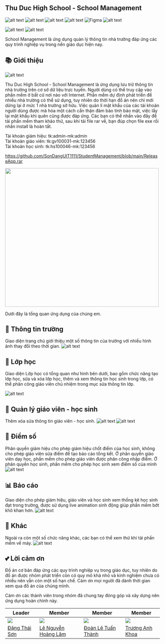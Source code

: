 ## Thu Duc High School - School Management

![alt text](https://img.shields.io/badge/Visual_Studio-5C2D91?style=for-the-badge&logo=visual%20studio&logoColor=white)
![alt text](https://img.shields.io/badge/Microsoft%20SQL%20Server-CC2927?style=for-the-badge&logo=microsoft%20sql%20server&logoColor=white)
![alt text](https://img.shields.io/badge/material%20design-757575?style=for-the-badge&logo=material%20design&logoColor=white)
![alt text](https://img.shields.io/badge/Windows-0078D6?style=for-the-badge&logo=windows&logoColor=white)
![Figma](https://img.shields.io/badge/figma-%23F24E1E.svg?style=for-the-badge&logo=figma&logoColor=white)
![alt text](https://img.shields.io/badge/Notion-000000?style=for-the-badge&logo=notion&logoColor=white)

![alt text](https://camo.githubusercontent.com/28fcd4c311e67d9050d4bedc471c99af93ac05759bfbd1c72bca3626e83cbf10/68747470733a2f2f666f7274686562616467652e636f6d2f696d616765732f6261646765732f6d6164652d776974682d632d73686172702e737667)
![alt text](https://camo.githubusercontent.com/74c68997445423bb43aecd572d760067203b0a53e29f548413a2c4b495cde7b0/68747470733a2f2f666f7274686562616467652e636f6d2f696d616765732f6261646765732f6275696c742d62792d646576656c6f706572732e737667)

School Management là ứng dụng quản lý thông tin nhà trường đáp ứng các quy trình nghiệp vụ trong nền giáo dục hiện nay.
## 📚 Giới thiệu
![alt text](https://github.com/SonDangUIT1111/StudentManagement/blob/main/AppUI/gioithieu.png)

Thu Duc High School - School Management là ứng dụng lưu trữ thông tin nhà trường trên cơ sở dữ liệu trực tuyến. Người dùng có thể truy cập vào phần mềm ở bất cứ nơi nào với Internet. Phần mềm dự định phát triển để nhiều nhà trường có thể sử dụng, tuy nhiên do thời hạn đồ án nên chỉ mới dừng lại ở mức 1 nhà trường sỡ hữu. Việc quản lí mật khẩu của các tài khoản người dùng được mã hóa một cách cẩn thận đảm bảo tính bảo mật, việc lấy lại mật khẩu khi quên cũng được đáp ứng. Các bạn có thể nhấn vào đây để tải phần mềm tham khảo thử, sau khi tải file rar về, bạn đúp chọn file exe rồi nhấn install là hoàn tất.

Tài khoản giám hiệu: tk:admin-mk:admin  
Tài khoản giáo viên: tk:gv100031-mk:123456    
Tài khoản học sinh: tk:hs100046-mk:123456
                     
https://github.com/SonDangUIT1111/StudentManagement/blob/main/ReleaseApp.rar

<img src="https://github.com/SonDangUIT1111/StudentManagement/blob/main/AppUI/install.png" width="500" height="450">

 Dưới đây là tổng quan ứng dụng của chúng em.
## 🏫 Thông tin trường
Giao diện trang chủ giới thiệu một số thông tin của trường với nhiều hình ảnh thay đổi theo thời gian.
![alt text](https://github.com/SonDangUIT1111/StudentManagement/blob/main/AppUI/thongtintruong.png)



## 🎒 Lớp học
Giao diện Lớp học có tổng quan như hình bên dưới, bao gồm chức năng tạo lớp học, sửa và xóa lớp học, thêm và xem thông tin học sinh trong lớp, có thể phân công giáo viên chủ nhiệm trong mục sửa thông tin lớp.

![alt text](https://github.com/SonDangUIT1111/StudentManagement/blob/main/AppUI/lophoc.png)

## 👱 Quản lý giáo viên - học sinh
Thêm xóa sửa thông tin giáo viên - học sinh.
![alt text](https://github.com/SonDangUIT1111/StudentManagement/blob/main/AppUI/giaovien.png?raw=true)
![alt text](https://github.com/SonDangUIT1111/StudentManagement/blob/main/AppUI/hocsinh.png?raw=true)

## 💯 Điểm số
Phân quyền giám hiệu cho phép giám hiệu chốt điểm của học sinh, không cho phép giáo viên sửa điểm để tạo báo cáo tổng kết. Ở phân quyền giáo viên dạy học, phần mềm cho phép giáo viên được phân công nhập điểm. Ở phân quyền học sinh, phần mềm cho phép học sinh xem điểm số của mình
![alt text](https://github.com/SonDangUIT1111/StudentManagement/blob/main/AppUI/diemso.png?raw=true)

## 📊 Báo cáo
Giao diện cho phép giám hiệu, giáo viên và học sinh xem thống kê học sinh đạt trong trường, được sử dụng live animation sinh động giúp phần mềm bớt khô khan hơn.
![alt text](https://github.com/SonDangUIT1111/StudentManagement/blob/main/AppUI/baocao.png?raw=true)

## 🍉 Khác
Ngoài ra còn một số chức năng khác, các bạn có thể xem thử khi tải phần mềm về máy.
![alt text](https://github.com/SonDangUIT1111/StudentManagement/blob/main/AppUI/khac.png?raw=true)

## 💕 Lời cảm ơn
Đồ án cơ bản đáp ứng các quy trình nghiệp vụ trong giáo dục, tuy nhiên do đồ án được nhóm phát triển còn có quy mô khá nhỏ và kinh nghiệm chưa có nhiều nên vẫn còn một số hạn chế. Cảm ơn mọi người đã dành thời gian xem qua đồ án của chúng mình.

Cảm ơn các thành viên trong nhóm đã chung tay đóng góp và xây dựng nên ứng dụng hoàn chỉnh này. 

|  Leader  |  Member | Member | Member 
| ------------- | ------------- | --------------------------|------------------------|
|[![](https://avatars.githubusercontent.com/u/116157535?size=160)](https://github.com/SonDangUIT1111)|[![](https://avatars.githubusercontent.com/u/98372186?size=160)](https://github.com/hoanglam779)|[![](https://avatars.githubusercontent.com/u/26588071?size=160)](https://github.com/doanletuanthanh)|[![](https://avatars.githubusercontent.com/u/30335268?size=160)](https://github.com/anhkhoatqt11)|
[Đặng Thái Sơn](https://github.com/SonDangUIT1111)|[Lê Nguyễn Hoàng Lâm](https://github.com/hoanglam779)|[Đoàn Lê Tuấn Thành](https://github.com/doanletuanthanh)|[Trương Anh Khoa](https://github.com/anhkhoatqt11)
